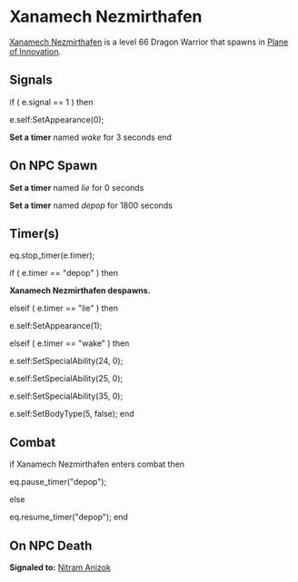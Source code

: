 # Xanamech Nezmirthafen



[Xanamech Nezmirthafen](/npc/206208) is a level 66 Dragon Warrior that spawns in [Plane of Innovation](/zone/206).



## Signals

if ( e.signal == 1 ) then


e.self:SetAppearance(0);


**Set a timer** named *wake* for 3 seconds
end



## On NPC Spawn

**Set a timer** named *lie* for 0 seconds

**Set a timer** named *depop* for 1800 seconds


## Timer(s)


eq.stop_timer(e.timer);



if ( e.timer == "depop" ) then


**Xanamech Nezmirthafen despawns.**




elseif ( e.timer == "lie" ) then


e.self:SetAppearance(1);




elseif ( e.timer == "wake" ) then


e.self:SetSpecialAbility(24, 0); 


e.self:SetSpecialAbility(25, 0); 


e.self:SetSpecialAbility(35, 0); 


e.self:SetBodyType(5, false); 
end



## Combat

if  Xanamech Nezmirthafen enters combat  then


eq.pause_timer("depop");

else


eq.resume_timer("depop");
end



## On NPC Death

**Signaled to:**  [Nitram Anizok](/npc/206033)